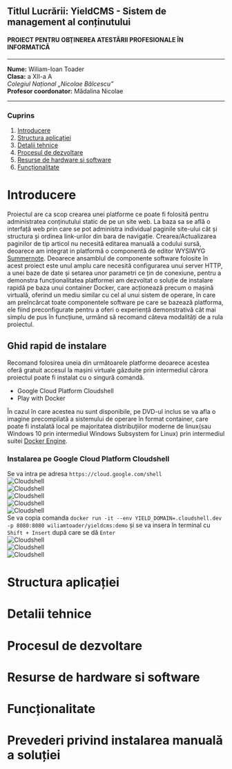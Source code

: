
## **Titlul Lucrării:** YieldCMS - Sistem de management al conținutului  
#### PROIECT PENTRU OBŢINEREA ATESTĂRII PROFESIONALE ÎN INFORMATICĂ   
---  

**Nume:** Wiliam-Ioan Toader  
**Clasa:** a XII-a A  
*Colegiul Național „Nicolae Bălcescu”*  
**Profesor coordonator:** Mădalina Nicolae  

---  

### Cuprins  

1. [Introducere](#Introducere)  
2. [Structura aplicației](#Structura-aplicației)  
3. [Detalii tehnice](#Detalii-tehnice)  
4. [Procesul de dezvoltare](#Procesul-de-dezvoltare)  
5. [Resurse de hardware si software](#Resurse-de-hardware-si-software)  
6. [Funcționalitate](#Funcționalitate)  


# Introducere  
Proiectul are ca scop crearea unei platforme ce poate fi folosită pentru administratea conținutului static de pe un site web. La baza sa se află o interfață web prin care se pot administra individual paginile site-ului cât și structura și ordinea link-urilor din bara de navigație. Crearea/Actualizarea paginilor de tip articol nu necesită editarea manuală a codului sursă, deoarece am integrat in platformă o componentă de editor WYSIWYG [Summernote](https://summernote.org/). Deoarece ansamblul de componente software folosite în acest proiect este unul amplu care necesită configurarea unui server HTTP, a unei baze de date și setarea unor parametri ce țin de conexiune, pentru a demonstra funcționalitatea platformei am dezvoltat o soluție de instalare rapidă pe baza unui container Docker, care acționează precum o mașină virtuală, oferind un mediu similar cu cel al unui sistem de operare, în care am preîncărcat toate componentele software pe care se bazează platforma, ele fiind preconfigurate pentru a oferi o experiență demonstrativă cât mai simplu de pus în funcțiune, urmând să recomand câteva modalități de a rula proiectul.  
  
## Ghid rapid de instalare  
Recomand folosirea uneia din următoarele platforme deoarece acestea oferă gratuit accesul la mașini virtuale găzduite prin intermediul cărora proiectul poate fi instalat cu o singură comandă.  
- Google Cloud Platform Cloudshell  
- Play with Docker  

În cazul în care acestea nu sunt disponibile, pe DVD-ul inclus se va afla o imagine precompilată a sistemului de operare în format container, care poate fi instalată local pe majoritatea distribuțiilor moderne de linux(sau Windows 10 prin intermediul Windows Subsystem for Linux) prin intermediul suitei [Docker Engine](https://docs.docker.com/engine/install/).  
  
### Instalarea pe Google Cloud Platform Cloudshell  
Se va intra pe adresa `https://cloud.google.com/shell`  
![Cloudshell](https://github.com/williamtoader/documentatie-proiect-atestat/blob/main/cloudshell-screenshots/cs.png?raw=true)  
![Cloudshell](https://github.com/williamtoader/documentatie-proiect-atestat/blob/main/cloudshell-screenshots/1.PNG?raw=true)  
![Cloudshell](https://github.com/williamtoader/documentatie-proiect-atestat/blob/main/cloudshell-screenshots/2.PNG?raw=true)  
![Cloudshell](https://github.com/williamtoader/documentatie-proiect-atestat/blob/main/cloudshell-screenshots/3.PNG?raw=true)  
![Cloudshell](https://github.com/williamtoader/documentatie-proiect-atestat/blob/main/cloudshell-screenshots/4.png?raw=true)  
Se va copia comanda `docker run -it --env YIELD_DOMAIN=.cloudshell.dev -p 8080:8080 wiliamtoader/yieldcms:demo` și se va insera în terminal cu `Shift + Insert` după care se dă `Enter`  
![Cloudshell](https://github.com/williamtoader/documentatie-proiect-atestat/blob/main/cloudshell-screenshots/5.png?raw=true)  
![Cloudshell](https://github.com/williamtoader/documentatie-proiect-atestat/blob/main/cloudshell-screenshots/6.png?raw=true)  
![Cloudshell](https://github.com/williamtoader/documentatie-proiect-atestat/blob/main/cloudshell-screenshots/7.png?raw=true)  

# Structura aplicației  

# Detalii tehnice  

# Procesul de dezvoltare  

# Resurse de hardware si software  

# Funcționalitate  

# Prevederi privind instalarea manuală a soluției  
